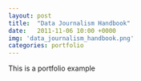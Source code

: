 ```yaml
---
layout: post
title:  "Data Journalism Handbook"
date:   2011-11-06 10:00 +0000
img: 'data_journalism_handbook.png'
categories: portfolio
---
```


This is a portfolio example